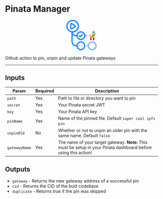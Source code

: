 # Pinata Manager
<p align="center">
  <img width="100" src="assets/pinata-manager.png" alt="ipfs action">
</p>

Github action to pin, unpin and update Pinata gateways

---

## Inputs
Param                 | Required |Description
---                   |----------|---
`path`                | Yes      |Path to file or directory you want to pin
`secret`              | Yes      |Your Pinata secret JWT
`key`                 | Yes      |Your Pinata API key
`pinName`             | Yes      |Name of the pinned file. Default `super cool ipfs pin`
`unpinOld`            | No       |Whether or not to unpin an older pin with the same name. Default `false`
`gatewayName`         | Yes      |The name of your target gateway. **Note:** This _must_ be setup in your Pinata dashboard before using this action!

## Outputs

- `gateway` - Returns the new gateway address of a successful pin
- `cid` - Returns the CID of the built codebase
- `duplicate` - Returns true if the pin was skipped
